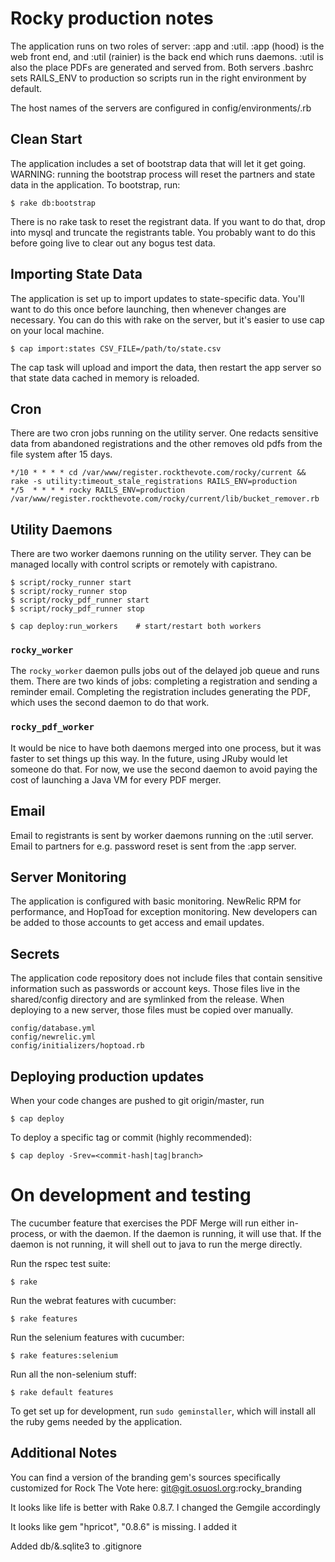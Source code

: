 # Rocky production notes

The application runs on two roles of server: :app and :util.  :app (hood) is the web front end, and :util (rainier) is the back end which runs daemons.  :util is also the place PDFs are generated and served from.  Both servers .bashrc sets RAILS_ENV to production so scripts run in the right environment by default.

The host names of the servers are configured in config/environments/<environment>.rb

## Clean Start

The application includes a set of bootstrap data that will let it get going.  WARNING: running the bootstrap process will reset the partners and state data in the application.  To bootstrap, run:

    $ rake db:bootstrap

There is no rake task to reset the registrant data.  If you want to do that, drop into mysql and truncate the registrants table.  You probably want to do this before going live to clear out any bogus test data.

## Importing State Data

The application is set up to import updates to state-specific data.  You'll want to do this once before launching, then whenever changes are necessary.  You can do this with rake on the server, but it's easier to use cap on your local machine.

    $ cap import:states CSV_FILE=/path/to/state.csv

The cap task will upload and import the data, then restart the app server so that state data cached in memory is reloaded.

## Cron

There are two cron jobs running on the utility server. One redacts sensitive data from abandoned registrations and the other removes old pdfs from the file system after 15 days.

    */10 * * * * cd /var/www/register.rockthevote.com/rocky/current && rake -s utility:timeout_stale_registrations RAILS_ENV=production
    */5  * * * * rocky RAILS_ENV=production /var/www/register.rockthevote.com/rocky/current/lib/bucket_remover.rb

## Utility Daemons

There are two worker daemons running on the utility server.  They can be managed locally with control scripts or remotely with capistrano.

    $ script/rocky_runner start
    $ script/rocky_runner stop
    $ script/rocky_pdf_runner start
    $ script/rocky_pdf_runner stop

    $ cap deploy:run_workers    # start/restart both workers

### `rocky_worker`

The `rocky_worker` daemon pulls jobs out of the delayed job queue and runs them.  There are two kinds of jobs: completing a registration and sending a reminder email.  Completing the registration includes generating the PDF, which uses the second daemon to do that work.

### `rocky_pdf_worker`

It would be nice to have both daemons merged into one process, but it was faster to set things up this way.  In the future, using JRuby would let someone do that.  For now, we use the second daemon to avoid paying the cost of launching a Java VM for every PDF merger.

## Email

Email to registrants is sent by worker daemons running on the :util server.  Email to partners for e.g. password reset is sent from the :app server.

## Server Monitoring

The application is configured with basic monitoring.  NewRelic RPM for performance, and HopToad for exception monitoring.  New developers can be added to those accounts to get access and email updates.

## Secrets

The application code repository does not include files that contain sensitive information such as passwords or account keys.  Those files live in the shared/config directory and are symlinked from the release.  When deploying to a new server, those files must be copied over manually.

    config/database.yml
    config/newrelic.yml
    config/initializers/hoptoad.rb

## Deploying production updates

When your code changes are pushed to git origin/master, run

    $ cap deploy

To deploy a specific tag or commit (highly recommended):

    $ cap deploy -Srev=<commit-hash|tag|branch>

# On development and testing

The cucumber feature that exercises the PDF Merge will run either in-process, or with the daemon.  If the daemon is running, it will use that.  If the daemon is not running, it will shell out to java to run the merge directly.

Run the rspec test suite:

    $ rake

Run the webrat features with cucumber:

    $ rake features

Run the selenium features with cucumber:

    $ rake features:selenium

Run all the non-selenium stuff:

    $ rake default features

To get set up for development, run `sudo geminstaller`, which will install all the ruby gems needed by the application.

## Additional Notes

You can find a version of the branding gem's sources specifically customized for Rock The Vote here: git@git.osuosl.org:rocky_branding

It looks like life is better with Rake 0.8.7. I changed the Gemgile accordingly

It looks like gem "hpricot", "0.8.6" is missing. I added it

Added db/&.sqlite3 to .gitignore

